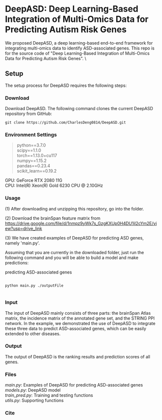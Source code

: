 # DeepASD: Deep Learning-Based Integration of Multi-Omics Data for Predicting Autism Risk Genes
We proposed DeepASD, a deep learning-based end-to-end framework for integrating multi-omics data to identify ASD-associated genes.
This repo is for the source code of "Deep Learning-Based Integration of Multi-Omics Data for Predicting Autism Risk Genes". \

Setup
------------------------
The setup process for DeepASD requires the following steps:
### Download
Download DeepASD. The following command clones the current DeepASD repository from GitHub:

    git clone https://github.com/CharlesDeng0814/DeepASD.git
    
### Environment Settings
> python==3.7.0 \
> scipy==1.1.0 \
> torch==1.13.0+cu117 \
> numpy==1.15.2 \
> pandas==0.23.4 \
> scikit_learn==0.19.2

GPU: GeForce RTX 2080 11G \
CPU: Intel(R) Xeon(R) Gold 6230 CPU @ 2.10GHz

### Usage
(1) After downloading and unzipping this repository, go into the folder. 

(2) Download the brainSpan feature matrix from https://drive.google.com/file/d/1nmpz9yWk7s_GzgKXUp0H4DU1il2cYm2E/view?usp=drive_link

(3) We have created examples of DeepASD for predicting ASD genes, namely 'main.py'.

Assuming that you are currently in the downloaded folder, just run the following command and you will be able to build a model and make predictions:

predicting ASD-associated genes
```bash
 
python main.py ./outputFile
 
 ```
 ### Input
The input of DeepASD mainly consists of three parts: the brainSpan Atlas matrix, the incidence matrix of the annotated gene set, and the STRING PPI network. In the example, we demonstrated the use of DeepASD to integrate these three data to predict ASD-associated genes, which can be easily extended to other diseases.

 ### Output
The output of DeepASD is the ranking results and prediction scores of all genes.

### Files
*main.py*: Examples of DeepASD for predicting ASD-associated genes\
*models.py*: DeepASD model \
*train_pred.py*: Training and testing functions \
*utils.py*: Supporting functions

### Cite
```

```
